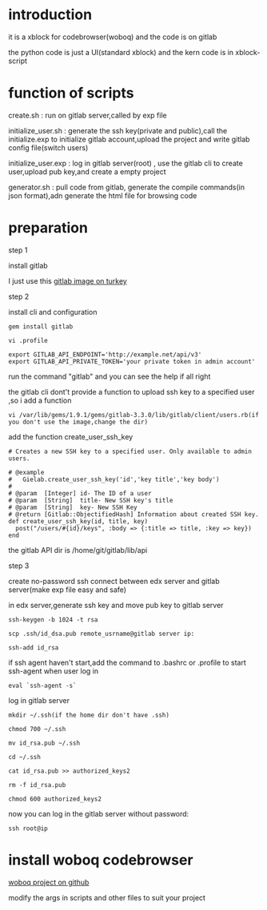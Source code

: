 introduction
======

it is a xblock for codebrowser(woboq) and the code is on gitlab

the python code is just a UI(standard xblock) and the kern code is in xblock-script


function of scripts
======

create.sh :               run on gitlab server,called by exp file

initialize_user.sh :      generate the ssh key(private and public),call the initialize.exp to initialize gitlab 
account,upload the project and write gitlab config file(switch users)

initialize_user.exp :     log in gitlab server(root) , use the gitlab cli to create user,upload pub key,and create a empty 
project

generator.sh :            pull code from gitlab, generate the compile commands(in json format),adn generate the html file for browsing code


preparation
======
step 1 

install gitlab

I just use this
[gitlab image on turkey](http://www.turnkeylinux.org/gitlab)

step 2

install cli and configuration

    gem install gitlab
    
    vi .profile
    
    export GITLAB_API_ENDPOINT='http://example.net/api/v3'
    export GITLAB_API_PRIVATE_TOKEN='your private token in admin account'
    
run the command "gitlab" and you can see the help if all right

the gitlab cli dont't provide a function to upload ssh key to a specified user ,so i add a function

    vi /var/lib/gems/1.9.1/gems/gitlab-3.3.0/lib/gitlab/client/users.rb(if you don't use the image,change the dir)
    
add the function create_user_ssh_key

    # Creates a new SSH key to a specified user. Only available to admin users.

    # @example
    #   Gielab.create_user_ssh_key('id','key title','key body')
    #
    # @param  [Integer] id- The ID of a user
    # @param  [String]  title- New SSH key's title
    # @param  [String]  key- New SSH Key
    # @return [Gitlab::ObjectifiedHash] Information about created SSH key.
    def create_user_ssh_key(id, title, key)
      post("/users/#{id}/keys", :body => {:title => title, :key => key})
    end
    
the gitlab API dir is /home/git/gitlab/lib/api

step 3 

create no-password ssh connect between edx server and gitlab server(make exp file easy and safe)

in edx server,generate ssh key and move pub key to gitlab server
    
    ssh-keygen -b 1024 -t rsa
    
    scp .ssh/id_dsa.pub remote_usrname@gitlab server ip:
    
    ssh-add id_rsa
    
if ssh agent haven't start,add the command to .bashrc or .profile to start ssh-agent when user log in

    eval `ssh-agent -s`
    
    
log in gitlab server
    
    mkdir ~/.ssh(if the home dir don't have .ssh)
    
    chmod 700 ~/.ssh
    
    mv id_rsa.pub ~/.ssh
    
    cd ~/.ssh
    
    cat id_rsa.pub >> authorized_keys2
    
    rm -f id_rsa.pub
    
    chmod 600 authorized_keys2
    
now you can log in the gitlab server without password:
    
    ssh root@ip

install woboq codebrowser 
======

[woboq project on github](https://github.com/woboq/woboq_codebrowser/)

modify the args in scripts and other files to suit your project

    
    
    
    



